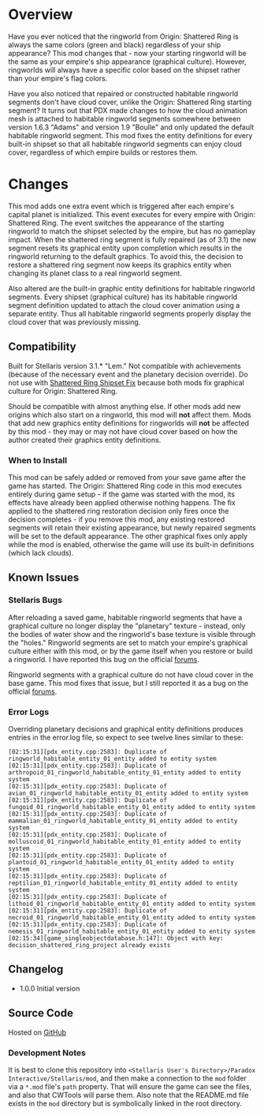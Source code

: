# Overview

Have you ever noticed that the ringworld from Origin: Shattered Ring is always the same colors (green and black) regardless of your ship appearance?  This mod changes that - now your starting ringworld will be the same as your empire's ship appearance (graphical culture).  However, ringworlds will always have a specific color based on the shipset rather than your empire's flag colors.

Have you also noticed that repaired or constructed habitable ringworld segments don't have cloud cover, unlike the Origin: Shattered Ring starting segment?  It turns out that PDX made changes to how the cloud animation mesh is attached to habitable ringworld segments somewhere between version 1.6.3 "Adams" and version 1.9 "Boulle" and only updated the default habitable ringworld segment.  This mod fixes the entity definitions for every built-in shipset so that all habitable ringworld segments can enjoy cloud cover, regardless of which empire builds or restores them.

# Changes

This mod adds one extra event which is triggered after each empire's capital planet is initialized.  This event executes for every empire with Origin: Shattered Ring.  The event switches the appearance of the starting ringworld to match the shipset selected by the empire, but has no gameplay impact.  When the shattered ring segment is fully repaired (as of 3.1) the new segment resets its graphical entity upon completion which results in the ringworld returning to the default graphics.  To avoid this, the decision to restore a shattered ring segment now keeps its graphics entity when changing its planet class to a real ringworld segment.

Also altered are the built-in graphic entity definitions for habitable ringworld segments.  Every shipset (graphical culture) has its habitable ringworld segment definition updated to attach the cloud cover animation using a separate entity.  Thus all habitable ringworld segments properly display the cloud cover that was previously missing.

## Compatibility

Built for Stellaris version 3.1.\* "Lem."  Not compatible with achievements (because of the necessary event and the planetary decision override).  Do not use with [Shattered Ring Shipset Fix](https://steamcommunity.com/sharedfiles/filedetails/?id=2566249278) because both mods fix graphical culture for Origin: Shattered Ring.

Should be compatible with almost anything else.  If other mods add new origins which also start on a ringworld, this mod will **not** affect them.  Mods that add new graphics entity definitions for ringworlds will **not** be affected by this mod - they may or may not have cloud cover based on how the author created their graphics entity definitions.

### When to Install

This mod can be safely added or removed from your save game after the game has started.  The Origin: Shattered Ring code in this mod executes entirely during game setup - if the game was started with the mod, its effects have already been applied otherwise nothing happens.  The fix applied to the shattered ring restoration decision only fires once the decision completes - if you remove this mod, any existing restored segments will retain their existing appearance, but newly repaired segments will be set to the default appearance.  The other graphical fixes only apply while the mod is enabled, otherwise the game will use its built-in definitions (which lack clouds).

## Known Issues

### Stellaris Bugs

After reloading a saved game, habitable ringworld segments that have a graphical culture no longer display the "planetary" texture - instead, only the bodies of water show and the ringworld's base texture is visible through the "holes."  Ringworld segments are set to match your empire's graphical culture either with this mod, or by the game itself when you restore or build a ringworld.  I have reported this bug on the official [forums](https://forum.paradoxplaza.com/forum/threads/stellaris-v3-1-2-6df7-ring-worlds-do-not-have-planetary-terrain-after-the-game-is-loaded.1494567/).

Ringworld segments with a graphical culture do not have cloud cover in the base game.  This mod fixes that issue, but I still reported it as a bug on the official [forums](https://forum.paradoxplaza.com/forum/threads/stellaris-v3-1-2-6df7-ring-worlds-do-not-have-clouds-whether-newly-constructed-or-restored-from-a-damaged-segment.1494566/).

### Error Logs

Overriding planetary decisions and graphical entity definitions produces entries in the error.log file, so expect to see twelve lines similar to these:

```
[02:15:31][pdx_entity.cpp:2583]: Duplicate of ringworld_habitable_entity_01_entity added to entity system
[02:15:31][pdx_entity.cpp:2583]: Duplicate of arthropoid_01_ringworld_habitable_entity_01_entity added to entity system
[02:15:31][pdx_entity.cpp:2583]: Duplicate of avian_01_ringworld_habitable_entity_01_entity added to entity system
[02:15:31][pdx_entity.cpp:2583]: Duplicate of fungoid_01_ringworld_habitable_entity_01_entity added to entity system
[02:15:31][pdx_entity.cpp:2583]: Duplicate of mammalian_01_ringworld_habitable_entity_01_entity added to entity system
[02:15:31][pdx_entity.cpp:2583]: Duplicate of molluscoid_01_ringworld_habitable_entity_01_entity added to entity system
[02:15:31][pdx_entity.cpp:2583]: Duplicate of plantoid_01_ringworld_habitable_entity_01_entity added to entity system
[02:15:31][pdx_entity.cpp:2583]: Duplicate of reptilian_01_ringworld_habitable_entity_01_entity added to entity system
[02:15:31][pdx_entity.cpp:2583]: Duplicate of lithoid_01_ringworld_habitable_entity_01_entity added to entity system
[02:15:31][pdx_entity.cpp:2583]: Duplicate of necroid_01_ringworld_habitable_entity_01_entity added to entity system
[02:15:31][pdx_entity.cpp:2583]: Duplicate of nemesis_01_ringworld_habitable_entity_01_entity added to entity system
[02:15:34][game_singleobjectdatabase.h:147]: Object with key: decision_shattered_ring_project already exists
```

## Changelog

* 1.0.0 Initial version

## Source Code

Hosted on [GitHub](https://github.com/corsairmarks/ringworld_graphical_enhancements)

### Development Notes

It is best to clone this repository into `<Stellaris User's Directory>/Paradox Interactive/Stellaris/mod`, and then make a connection to the `mod` folder via a `*.mod` file's `path` property.  That will ensure the game can see the files, and also that CWTools will parse them.  Also note that the README.md file exists in the `mod` directory but is symbolically linked in the root directory.